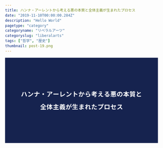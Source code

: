 ```yaml
---
title: ハンナ・アーレントから考える悪の本質と全体主義が生まれたプロセス
date: "2019-11-10T00:00:00.284Z"
description: "Hello World"
pagetype: "category"
categoryname: "リベラルアーツ"
categoryslug: "liberalarts"
tags: ["哲学", "歴史"]
thumbnail: post-19.png
---
```


![](./post-19.png)